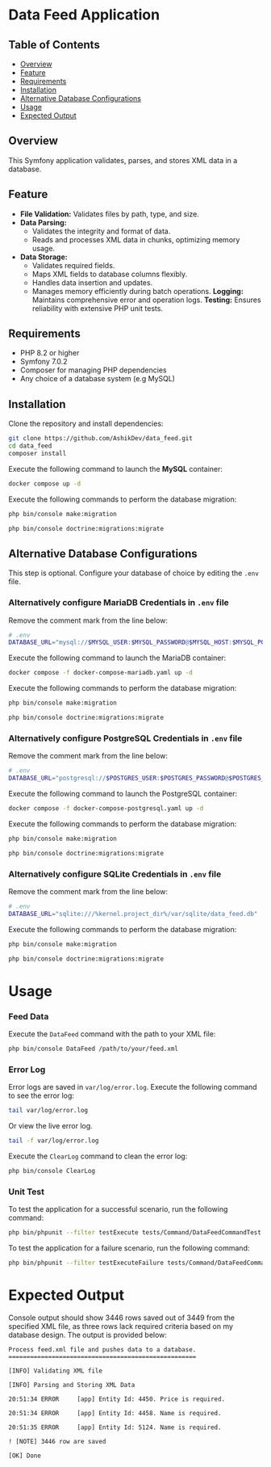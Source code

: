 # Data Feed Application

## Table of Contents

- [Overview](#overview)
- [Feature](#feature)
- [Requirements](#requirements)
- [Installation](#installation)
- [Alternative Database Configurations](#alternative-database-configurations)
- [Usage](#usage)
- [Expected Output](#expected-output)

## Overview
This Symfony application validates, parses, and stores XML data in a database.

## Feature
- **File Validation:** Validates files by path, type, and size.
- **Data Parsing:**
  - Validates the integrity and format of data.
  - Reads and processes XML data in chunks, optimizing memory usage.
- **Data Storage:**
  - Validates required fields.
  - Maps XML fields to database columns flexibly.
  - Handles data insertion and updates.
  - Manages memory efficiently during batch operations.
**Logging:** Maintains comprehensive error and operation logs.
**Testing:** Ensures reliability with extensive PHP unit tests.

## Requirements
- PHP 8.2 or higher
- Symfony 7.0.2
- Composer for managing PHP dependencies
- Any choice of a database system (e.g MySQL)

## Installation
Clone the repository and install dependencies:
```bash
git clone https://github.com/AshikDev/data_feed.git
cd data_feed
composer install
```

Execute the following command to launch the **MySQL** container:
```bash
docker compose up -d
```

Execute the following commands to perform the database migration:
```bash
php bin/console make:migration
```
```bash
php bin/console doctrine:migrations:migrate
```

## Alternative Database Configurations
This step is optional. Configure your database of choice by editing the `.env` file.

### Alternatively configure MariaDB Credentials in `.env` file
Remove the comment mark from the line below:
```bash
# .env
DATABASE_URL="mysql://$MYSQL_USER:$MYSQL_PASSWORD@$MYSQL_HOST:$MYSQL_PORT/$DATABASE_NAME?serverVersion=$MARIADB_VERSION-MariaDB&charset=utf8mb4"
```

Execute the following command to launch the MariaDB container:
```bash
docker compose -f docker-compose-mariadb.yaml up -d
```

Execute the following commands to perform the database migration:
```bash
php bin/console make:migration
```
```bash
php bin/console doctrine:migrations:migrate
```

### Alternatively configure PostgreSQL Credentials in `.env` file
Remove the comment mark from the line below:
```bash
# .env
DATABASE_URL="postgresql://$POSTGRES_USER:$POSTGRES_PASSWORD@$POSTGRES_HOST:$POSTGRES_PORT/$DATABASE_NAME?serverVersion=$POSTGRES_VERSION&charset=utf8"
```

Execute the following command to launch the PostgreSQL container:
```bash
docker compose -f docker-compose-postgresql.yaml up -d
```

Execute the following commands to perform the database migration:
```bash
php bin/console make:migration
```
```bash
php bin/console doctrine:migrations:migrate
```

### Alternatively configure SQLite Credentials in `.env` file
Remove the comment mark from the line below:
```bash
# .env
DATABASE_URL="sqlite:///%kernel.project_dir%/var/sqlite/data_feed.db"
```

Execute the following commands to perform the database migration:
```bash
php bin/console make:migration
```
```bash
php bin/console doctrine:migrations:migrate
```

# Usage
### Feed Data
Execute the `DataFeed` command with the path to your XML file:

```bash
php bin/console DataFeed /path/to/your/feed.xml
```

### Error Log

Error logs are saved in `var/log/error.log`.
Execute the following command to see the error log:

```bash
tail var/log/error.log
```

Or view the live error log.

```bash
tail -f var/log/error.log
```

Execute the `ClearLog` command to clean the error log:

```bash
php bin/console ClearLog
```

### Unit Test

To test the application for a successful scenario, run the following command:

```bash
php bin/phpunit --filter testExecute tests/Command/DataFeedCommandTest.php
```

To test the application for a failure scenario, run the following command:

```bash
php bin/phpunit --filter testExecuteFailure tests/Command/DataFeedCommandTest.php
```

# Expected Output

Console output should show 3446 rows saved out of 3449 from the specified XML file, as three rows lack required criteria based on my database design. The output is provided below:

`Process feed.xml file and pushes data to a database.`
`====================================================`


`[INFO] Validating XML file`

`[INFO] Parsing and Storing XML Data`

`20:51:34 ERROR     [app] Entity Id: 4450. Price is required.`

`20:51:34 ERROR     [app] Entity Id: 4458. Name is required.`

`20:51:35 ERROR     [app] Entity Id: 5124. Name is required.`

`! [NOTE] 3446 row are saved  `

`[OK] Done`